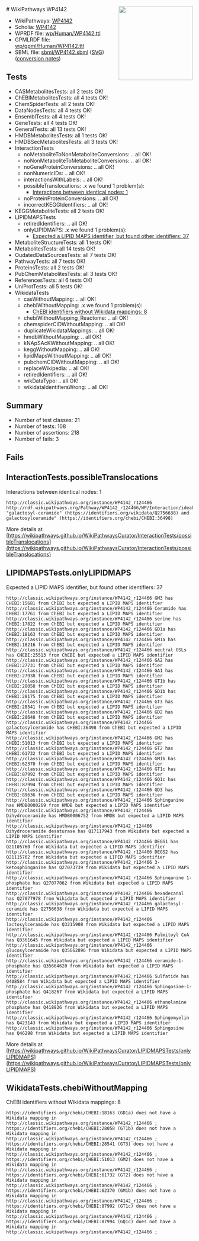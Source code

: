 <img style="float: right; width: 200px" src="../logo.png" />
# WikiPathways WP4142

* WikiPathways: [WP4142](https://identifiers.org/wikipathways:WP4142)
* Scholia: [WP4142](https://scholia.toolforge.org/wikipathways/WP4142)
* WPRDF file: [wp/Human/WP4142.ttl](../wp/Human/WP4142.ttl)
* GPMLRDF file: [wp/gpml/Human/WP4142.ttl](../wp/gpml/Human/WP4142.ttl)
* SBML file: [sbml/WP4142.sbml](../sbml/WP4142.sbml) ([SVG](../sbml/WP4142.svg)) ([conversion notes](../sbml/WP4142.txt))

## Tests
* CASMetabolitesTests: all 2 tests OK!
* ChEBIMetabolitesTests: all 4 tests OK!
* ChemSpiderTests: all 2 tests OK!
* DataNodesTests: all 4 tests OK!
* EnsemblTests: all 4 tests OK!
* GeneTests: all 4 tests OK!
* GeneralTests: all 13 tests OK!
* HMDBMetabolitesTests: all 1 tests OK!
* HMDBSecMetabolitesTests: all 3 tests OK!
* InteractionTests
    * noMetaboliteToNonMetaboliteConversions: .. all OK!
    * noNonMetaboliteToMetaboliteConversions: .. all OK!
    * noGeneProteinConversions: .. all OK!
    * nonNumericIDs: .. all OK!
    * interactionsWithLabels: .. all OK!
    * possibleTranslocations: .x we found 1 problem(s):
        * [Interactions between identical nodes: 1](#1c118206)
    * noProteinProteinConversions: .. all OK!
    * incorrectKEGGIdentifiers: .. all OK!
* KEGGMetaboliteTests: all 2 tests OK!
* LIPIDMAPSTests
    * retiredIdentifiers: .. all OK!
    * onlyLIPIDMAPS: .x we found 1 problem(s):
        * [Expected a LIPID MAPS identifier, but found other identifiers: 37](#d0bfb6bd)
* MetaboliteStructureTests: all 1 tests OK!
* MetabolitesTests: all 14 tests OK!
* OudatedDataSourcesTests: all 7 tests OK!
* PathwayTests: all 7 tests OK!
* ProteinsTests: all 2 tests OK!
* PubChemMetabolitesTests: all 3 tests OK!
* ReferencesTests: all 6 tests OK!
* UniProtTests: all 5 tests OK!
* WikidataTests
    * casWithoutMapping: .. all OK!
    * chebiWithoutMapping: .x we found 1 problem(s):
        * [ChEBI identifiers without Wikidata mappings: 8](#a8d554d4)
    * chebiWithoutMapping_Reactome: .. all OK!
    * chemspiderCIDWithoutMapping: .. all OK!
    * duplicateWikidataMappings: .. all OK!
    * hmdbWithoutMapping: .. all OK!
    * kNApSAcKWithoutMapping: .. all OK!
    * keggWithoutMapping: .. all OK!
    * lipidMapsWithoutMapping: .. all OK!
    * pubchemCIDWithoutMapping: .. all OK!
    * replaceWikipedia: .. all OK!
    * retiredIdentifiers: .. all OK!
    * wikDataTypo: .. all OK!
    * wikidataIdentifiersWrong: .. all OK!


## Summary

* Number of test classes: 21
* Number of tests: 108
* Number of assertions: 218
* Number of fails: 3

## Fails

<a name="1c118206" />

## InteractionTests.possibleTranslocations

Interactions between identical nodes: 1
```
http://classic.wikipathways.org/instance/WP4142_r124466 http://rdf.wikipathways.org/Pathway/WP4142_r124466/WP/Interaction/idea071e50 "galactosyl-ceramide" (https://identifiers.org/wikidata/Q2756638) and 
galactosylceramide" (https://identifiers.org/chebi/CHEBI:36498)
```

More details at [https://wikipathways.github.io/WikiPathwaysCurator/InteractionTests/possibleTranslocations](https://wikipathways.github.io/WikiPathwaysCurator/InteractionTests/possibleTranslocations)

<a name="d0bfb6bd" />

## LIPIDMAPSTests.onlyLIPIDMAPS

Expected a LIPID MAPS identifier, but found other identifiers: 37
```
http://classic.wikipathways.org/instance/WP4142_r124466 GM3 has CHEBI:15681 from ChEBI but expected a LIPID MAPS identifier
http://classic.wikipathways.org/instance/WP4142_r124466 Ceramide has CHEBI:17761 from ChEBI but expected a LIPID MAPS identifier
http://classic.wikipathways.org/instance/WP4142_r124466 serine has CHEBI:17822 from ChEBI but expected a LIPID MAPS identifier
http://classic.wikipathways.org/instance/WP4142_r124466 GD1a has CHEBI:18163 from ChEBI but expected a LIPID MAPS identifier
http://classic.wikipathways.org/instance/WP4142_r124466 GM1a has CHEBI:18216 from ChEBI but expected a LIPID MAPS identifier
http://classic.wikipathways.org/instance/WP4142_r124466 neutral GSLs has CHEBI:25513 from ChEBI but expected a LIPID MAPS identifier
http://classic.wikipathways.org/instance/WP4142_r124466 GA2 has CHEBI:27731 from ChEBI but expected a LIPID MAPS identifier
http://classic.wikipathways.org/instance/WP4142_r124466 GA1 has CHEBI:27938 from ChEBI but expected a LIPID MAPS identifier
http://classic.wikipathways.org/instance/WP4142_r124466 GT1b has CHEBI:28058 from ChEBI but expected a LIPID MAPS identifier
http://classic.wikipathways.org/instance/WP4142_r124466 GD1b has CHEBI:28175 from ChEBI but expected a LIPID MAPS identifier
http://classic.wikipathways.org/instance/WP4142_r124466 GT3 has CHEBI:28541 from ChEBI but expected a LIPID MAPS identifier
http://classic.wikipathways.org/instance/WP4142_r124466 GD2 has CHEBI:28648 from ChEBI but expected a LIPID MAPS identifier
http://classic.wikipathways.org/instance/WP4142_r124466 galactosylceramide has CHEBI:36498 from ChEBI but expected a LIPID MAPS identifier
http://classic.wikipathways.org/instance/WP4142_r124466 GM2 has CHEBI:51013 from ChEBI but expected a LIPID MAPS identifier
http://classic.wikipathways.org/instance/WP4142_r124466 GT2 has CHEBI:61732 from ChEBI but expected a LIPID MAPS identifier
http://classic.wikipathways.org/instance/WP4142_r124466 GM1b has CHEBI:62370 from ChEBI but expected a LIPID MAPS identifier
http://classic.wikipathways.org/instance/WP4142_r124466 GT1c has CHEBI:87992 from ChEBI but expected a LIPID MAPS identifier
http://classic.wikipathways.org/instance/WP4142_r124466 GQ1c has CHEBI:87994 from ChEBI but expected a LIPID MAPS identifier
http://classic.wikipathways.org/instance/WP4142_r124466 GD3 has CHEBI:89636 from ChEBI but expected a LIPID MAPS identifier
http://classic.wikipathways.org/instance/WP4142_r124466 Sphinganine has HMDB0000269 from HMDB but expected a LIPID MAPS identifier
http://classic.wikipathways.org/instance/WP4142_r124466 Dihydroceramide has HMDB0006752 from HMDB but expected a LIPID MAPS identifier
http://classic.wikipathways.org/instance/WP4142_r124466 Dihydroceramide desaturase has Q17117943 from Wikidata but expected a LIPID MAPS identifier
http://classic.wikipathways.org/instance/WP4142_r124466 DEGS1 has Q21105760 from Wikidata but expected a LIPID MAPS identifier
http://classic.wikipathways.org/instance/WP4142_r124466 DEGS2 has Q21115762 from Wikidata but expected a LIPID MAPS identifier
http://classic.wikipathways.org/instance/WP4142_r124466 3-ketosphinganine has Q27073739 from Wikidata but expected a LIPID MAPS identifier
http://classic.wikipathways.org/instance/WP4142_r124466 Sphinganine 1-phosphate has Q27077062 from Wikidata but expected a LIPID MAPS identifier
http://classic.wikipathways.org/instance/WP4142_r124466 hexadecanal has Q27077978 from Wikidata but expected a LIPID MAPS identifier
http://classic.wikipathways.org/instance/WP4142_r124466 galactosyl-ceramide has Q2756638 from Wikidata but expected a LIPID MAPS identifier
http://classic.wikipathways.org/instance/WP4142_r124466 lactosylceramide has Q3215908 from Wikidata but expected a LIPID MAPS identifier
http://classic.wikipathways.org/instance/WP4142_r124466 Palmitoyl CoA has Q3361645 from Wikidata but expected a LIPID MAPS identifier
http://classic.wikipathways.org/instance/WP4142_r124466 glucosylceramide has Q35662896 from Wikidata but expected a LIPID MAPS identifier
http://classic.wikipathways.org/instance/WP4142_r124466 ceramide-1-phosphate has Q35664620 from Wikidata but expected a LIPID MAPS identifier
http://classic.wikipathways.org/instance/WP4142_r124466 Sulfatide has Q408584 from Wikidata but expected a LIPID MAPS identifier
http://classic.wikipathways.org/instance/WP4142_r124466 Sphingosine-1-phosphate has Q418267 from Wikidata but expected a LIPID MAPS identifier
http://classic.wikipathways.org/instance/WP4142_r124466 ethanolamine phosphate has Q418826 from Wikidata but expected a LIPID MAPS identifier
http://classic.wikipathways.org/instance/WP4142_r124466 Sphingomyelin has Q423143 from Wikidata but expected a LIPID MAPS identifier
http://classic.wikipathways.org/instance/WP4142_r124466 Sphingosine has Q46298 from Wikidata but expected a LIPID MAPS identifier
```

More details at [https://wikipathways.github.io/WikiPathwaysCurator/LIPIDMAPSTests/onlyLIPIDMAPS](https://wikipathways.github.io/WikiPathwaysCurator/LIPIDMAPSTests/onlyLIPIDMAPS)

<a name="a8d554d4" />

## WikidataTests.chebiWithoutMapping

ChEBI identifiers without Wikidata mappings: 8
```
https://identifiers.org/chebi/CHEBI:18163 (GD1a) does not have a Wikidata mapping in http://classic.wikipathways.org/instance/WP4142_r124466 ; 
https://identifiers.org/chebi/CHEBI:28058 (GT1b) does not have a Wikidata mapping in http://classic.wikipathways.org/instance/WP4142_r124466 ; 
https://identifiers.org/chebi/CHEBI:28541 (GT3) does not have a Wikidata mapping in http://classic.wikipathways.org/instance/WP4142_r124466 ; 
https://identifiers.org/chebi/CHEBI:51013 (GM2) does not have a Wikidata mapping in http://classic.wikipathways.org/instance/WP4142_r124466 ; 
https://identifiers.org/chebi/CHEBI:61732 (GT2) does not have a Wikidata mapping in http://classic.wikipathways.org/instance/WP4142_r124466 ; 
https://identifiers.org/chebi/CHEBI:62370 (GM1b) does not have a Wikidata mapping in http://classic.wikipathways.org/instance/WP4142_r124466 ; 
https://identifiers.org/chebi/CHEBI:87992 (GT1c) does not have a Wikidata mapping in http://classic.wikipathways.org/instance/WP4142_r124466 ; 
https://identifiers.org/chebi/CHEBI:87994 (GQ1c) does not have a Wikidata mapping in http://classic.wikipathways.org/instance/WP4142_r124466 ; 
```

